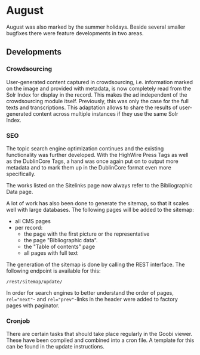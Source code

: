 # August

August was also marked by the summer holidays. Beside several smaller bugfixes there were feature developments in two areas. 

## Developments 

### Crowdsourcing 

User-generated content captured in crowdsourcing, i.e. information marked on the image and provided with metadata, is now completely read from the Solr Index for display in the record. This makes the ad independent of the crowdsourcing module itself. Previously, this was only the case for the full texts and transcriptions. This adaptation allows to share the results of user-generated content across multiple instances if they use the same Solr Index. 

### SEO 

The topic search engine optimization continues and the existing functionality was further developed. With the HighWire Press Tags as well as the DublinCore Tags, a hand was once again put on to output more metadata and to mark them up in the DublinCore format even more specifically. 

The works listed on the Sitelinks page now always refer to the Bibliographic Data page. 

A lot of work has also been done to generate the sitemap, so that it scales well with large databases. The following pages will be added to the sitemap:

* all CMS pages
* per record: 
  * the page with the first picture or the representative 
  * the page "Bibliographic data". 
  * the "Table of contents" page 
  * all pages with full text 

The generation of the sitemap is done by calling the REST interface. The following endpoint is available for this: 

```text
/rest/sitemap/update/ 
```

In order for search engines to better understand the order of pages, `rel="next"`- and `rel="prev"`-links in the header were added to factory pages with paginator. 

### Cronjob

There are certain tasks that should take place regularly in the Goobi viewer. These have been compiled and combined into a cron file. A template for this can be found in the update instructions.

